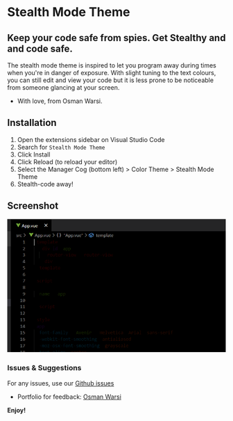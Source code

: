 # Stealth Mode Theme
## Keep your code safe from spies. Get Stealthy and and code safe.
The stealth mode theme is inspired to let you program away during times when you're in danger of exposure. With slight tuning to the text colours, you can still edit and view your code but it is less prone to be noticeable from someone glancing at your screen.

- With love, from Osman Warsi.

## Installation
1. Open the extensions sidebar on Visual Studio Code
2. Search for `Stealth Mode Theme`
3. Click Install
4. Click Reload (to reload your editor)
5. Select the Manager Cog (bottom left) > Color Theme > Stealth Mode Theme
6. Stealth-code away! 

## Screenshot

![Getting Started](./images/Capture.PNG)
### Issues & Suggestions
For any issues, use our [Github issues](https://github.com/osmanvee/Stealth-Mode-VSCode/issues)
* Portfolio for feedback: [Osman Warsi](https://www.osman-warsi.com)

**Enjoy!**
